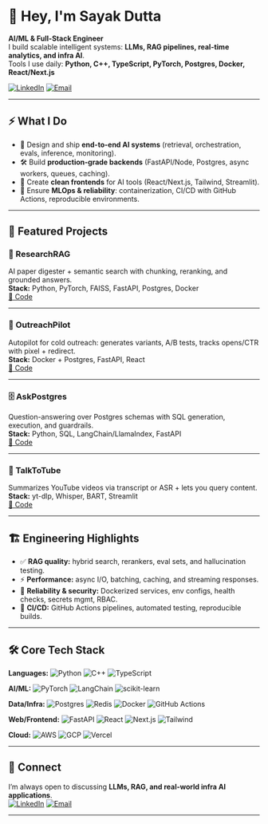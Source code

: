 # 👋 Hey, I'm Sayak Dutta  

**AI/ML & Full-Stack Engineer**  
I build scalable intelligent systems: **LLMs, RAG pipelines, real-time analytics, and infra AI**.  
Tools I use daily: **Python, C++, TypeScript, PyTorch, Postgres, Docker, React/Next.js**  

[![LinkedIn](https://img.shields.io/badge/LinkedIn-%230077B5.svg?style=flat&logo=linkedin&logoColor=white)](https://linkedin.com/in/sayakdutta) 
[![Email](https://img.shields.io/badge/Email-D14836?style=flat&logo=gmail&logoColor=white)](mailto:sduttan598@gmail.com)  

---

## ⚡ What I Do
- 🚀 Design and ship **end-to-end AI systems** (retrieval, orchestration, evals, inference, monitoring).  
- 🛠 Build **production-grade backends** (FastAPI/Node, Postgres, async workers, queues, caching).  
- 🎨 Create **clean frontends** for AI tools (React/Next.js, Tailwind, Streamlit).  
- 🔄 Ensure **MLOps & reliability**: containerization, CI/CD with GitHub Actions, reproducible environments.  

---

## 📌 Featured Projects  


### 🔬 ResearchRAG  
AI paper digester + semantic search with chunking, reranking, and grounded answers.  
**Stack:** Python, PyTorch, FAISS, FastAPI, Postgres, Docker  
[🔗 Code](https://github.com/SayakDut/ResearchRAG)  

---

### 📡 OutreachPilot  
Autopilot for cold outreach: generates variants, A/B tests, tracks opens/CTR with pixel + redirect.  
**Stack:** Docker + Postgres, FastAPI, React  
[🔗 Code](https://github.com/SayakDut/OutreachPilot)  

---

### 🗄 AskPostgres  
Question-answering over Postgres schemas with SQL generation, execution, and guardrails.  
**Stack:** Python, SQL, LangChain/LlamaIndex, FastAPI  
[🔗 Code](https://github.com/SayakDut/AskPostgres)  

---

### 🎥 TalkToTube  
Summarizes YouTube videos via transcript or ASR + lets you query content.  
**Stack:** yt-dlp, Whisper, BART, Streamlit  
[🔗 Code](https://github.com/SayakDut/TalkToTube)  

---

## 🏗 Engineering Highlights
- ✅ **RAG quality:** hybrid search, rerankers, eval sets, and hallucination testing.  
- ⚡ **Performance:** async I/O, batching, caching, and streaming responses.  
- 🔐 **Reliability & security:** Dockerized services, env configs, health checks, secrets mgmt, RBAC.  
- 🔄 **CI/CD:** GitHub Actions pipelines, automated testing, reproducible builds.  

---

## 🛠 Core Tech Stack  
**Languages:** ![Python](https://img.shields.io/badge/-Python-3670A0?style=flat&logo=python&logoColor=ffdd54) ![C++](https://img.shields.io/badge/-C++-00599C?style=flat&logo=c%2B%2B&logoColor=white) ![TypeScript](https://img.shields.io/badge/-TypeScript-007ACC?style=flat&logo=typescript&logoColor=white)  

**AI/ML:** ![PyTorch](https://img.shields.io/badge/-PyTorch-EE4C2C?style=flat&logo=pytorch&logoColor=white) ![LangChain](https://img.shields.io/badge/-LangChain-3ECF8E?style=flat) ![scikit-learn](https://img.shields.io/badge/-ScikitLearn-F7931E?style=flat&logo=scikit-learn&logoColor=white)  

**Data/Infra:** ![Postgres](https://img.shields.io/badge/-Postgres-316192?style=flat&logo=postgresql&logoColor=white) ![Redis](https://img.shields.io/badge/-Redis-DC382D?style=flat&logo=redis&logoColor=white) ![Docker](https://img.shields.io/badge/-Docker-2496ED?style=flat&logo=docker&logoColor=white) ![GitHub Actions](https://img.shields.io/badge/-GitHub%20Actions-2088FF?style=flat&logo=github-actions&logoColor=white)  

**Web/Frontend:** ![FastAPI](https://img.shields.io/badge/-FastAPI-005571?style=flat&logo=fastapi) ![React](https://img.shields.io/badge/-React-20232a?style=flat&logo=react&logoColor=61DAFB) ![Next.js](https://img.shields.io/badge/-Next.js-000000?style=flat&logo=next.js&logoColor=white) ![Tailwind](https://img.shields.io/badge/-TailwindCSS-38B2AC?style=flat&logo=tailwind-css&logoColor=white)  

**Cloud:** ![AWS](https://img.shields.io/badge/-AWS-FF9900?style=flat&logo=amazonaws&logoColor=white) ![GCP](https://img.shields.io/badge/-GCP-4285F4?style=flat&logo=google-cloud&logoColor=white) ![Vercel](https://img.shields.io/badge/-Vercel-000000?style=flat&logo=vercel&logoColor=white)  

---

## 🤝 Connect
I’m always open to discussing **LLMs, RAG, and real-world infra AI applications**.  
[![LinkedIn](https://img.shields.io/badge/LinkedIn-%230077B5.svg?style=flat&logo=linkedin&logoColor=white)](https://linkedin.com/in/sayakdutta) 
[![Email](https://img.shields.io/badge/Email-D14836?style=flat&logo=gmail&logoColor=white)](mailto:sduttan598@gmail.com)  

---
